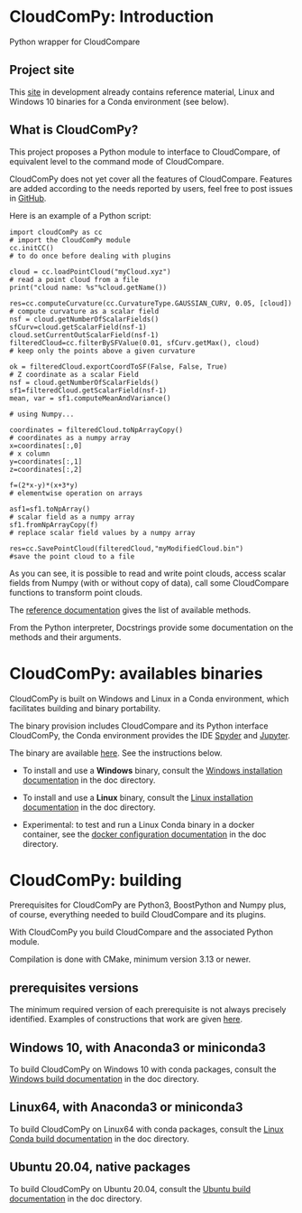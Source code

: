 # CloudComPy: Introduction
Python wrapper for CloudCompare

## Project site 
This [site](https://www.simulation.openfields.fr/index.php/projets/cloudcompy) in development already contains reference material,
Linux and Windows 10 binaries for a Conda environment (see below).

## What is CloudComPy?
This project proposes a Python module to interface to CloudCompare, 
of equivalent level to the command mode of CloudCompare.

CloudComPy does not yet cover all the features of CloudCompare. Features are added according to the needs reported by users, feel free to post issues in [GitHub](https://github.com/CloudCompare/CloudComPy/issues).

Here is an example of a Python script:

```
import cloudComPy as cc                                                # import the CloudComPy module
cc.initCC()                                                            # to do once before dealing with plugins

cloud = cc.loadPointCloud("myCloud.xyz")                               # read a point cloud from a file
print("cloud name: %s"%cloud.getName())

res=cc.computeCurvature(cc.CurvatureType.GAUSSIAN_CURV, 0.05, [cloud]) # compute curvature as a scalar field
nsf = cloud.getNumberOfScalarFields()
sfCurv=cloud.getScalarField(nsf-1)
cloud.setCurrentOutScalarField(nsf-1)
filteredCloud=cc.filterBySFValue(0.01, sfCurv.getMax(), cloud)         # keep only the points above a given curvature

ok = filteredCloud.exportCoordToSF(False, False, True)                 # Z coordinate as a scalar Field
nsf = cloud.getNumberOfScalarFields()
sf1=filteredCloud.getScalarField(nsf-1)
mean, var = sf1.computeMeanAndVariance()

# using Numpy...

coordinates = filteredCloud.toNpArrayCopy()                            # coordinates as a numpy array
x=coordinates[:,0]                                                     # x column
y=coordinates[:,1]
z=coordinates[:,2]

f=(2*x-y)*(x+3*y)                                                      # elementwise operation on arrays

asf1=sf1.toNpArray()                                                   # scalar field as a numpy array
sf1.fromNpArrayCopy(f)                                                 # replace scalar field values by a numpy array

res=cc.SavePointCloud(filteredCloud,"myModifiedCloud.bin")             #save the point cloud to a file
```

As you can see, it is possible to read and write point clouds, 
access scalar fields from Numpy (with or without copy of data), call some CloudCompare functions to transform point clouds.

The [reference documentation](https://www.simulation.openfields.fr/documentation/CloudComPy/html/) gives the list of available methods.

From the Python interpreter, Docstrings provide some documentation on the  methods and their arguments.

# CloudComPy: availables binaries

CloudComPy is built on Windows and Linux in a Conda environment, which facilitates building and binary portability.

The binary provision includes CloudCompare and its Python interface CloudComPy, the Conda environment provides the IDE [Spyder](https://www.spyder-ide.org/) and [Jupyter](https://jupyter.org/).

The binary are available [here](https://www.simulation.openfields.fr/index.php/download-binaries). See the instructions below.

 - To install and use a **Windows** binary, consult the [Windows installation documentation](doc/UseWindowsCondaBinary.md) in the doc directory.

 - To install and use a **Linux** binary, consult the [Linux installation documentation](doc/UseLinuxCondaBinary.md) in the doc directory.

 - Experimental: to test and run a Linux Conda binary in a docker container, see the [docker configuration documentation](doc/UseDockerLinuxConda.md) in the doc directory.

# CloudComPy: building

Prerequisites for CloudComPy are Python3, BoostPython and Numpy plus, of course, everything needed to build CloudCompare and its plugins.

With CloudComPy you build CloudCompare and the associated Python module.

Compilation is done with CMake, minimum version  3.13 or newer.

## prerequisites versions
The minimum required version of each prerequisite is not always precisely identified. Examples of constructions that work are given [here](doc/prerequisitesVersions.md).

## Windows 10, with Anaconda3 or miniconda3

To build CloudComPy on Windows 10 with conda packages, consult the [Windows build documentation](doc/BuildWindowsConda.md) in the doc directory.

## Linux64, with Anaconda3 or miniconda3

To build CloudComPy on Linux64 with conda packages, consult the [Linux Conda build documentation](doc/BuildLinuxConda.md) in the doc directory.

## Ubuntu 20.04, native packages

To build CloudComPy on Ubuntu 20.04, consult the [Ubuntu build documentation](doc/BuildUbuntuNative.md) in the doc directory.
